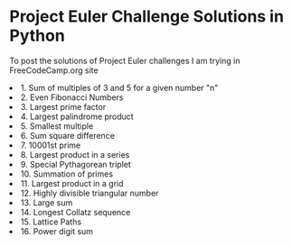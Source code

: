 # Project Euler Challenge Solutions in Python
To post the solutions of Project Euler challenges I am trying in FreeCodeCamp.org site

<td>
  <li>1. Sum of multiples of 3 and 5 for a given number "n"
  <li>2. Even Fibonacci Numbers
  <li>3. Largest prime factor
  <li>4. Largest palindrome product
  <li>5. Smallest multiple
  <li>6. Sum square difference
  <li>7. 10001st prime
  <li>8. Largest product in a series
  <li>9. Special Pythagorean triplet
  <li>10. Summation of primes
  <li>11. Largest product in a grid
  <li>12. Highly divisible triangular number
  <li>13. Large sum
  <li>14. Longest Collatz sequence
  <li>15. Lattice Paths
  <li>16. Power digit sum
</td>

